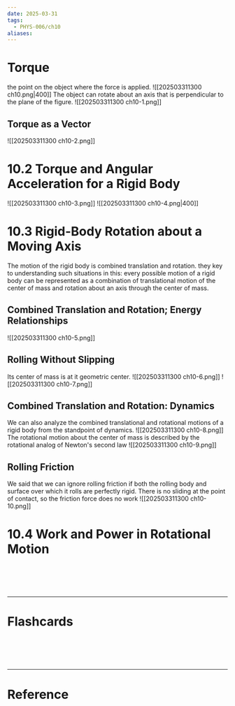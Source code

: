 ```yaml
---
date: 2025-03-31
tags:
  - PHYS-006/ch10
aliases:
---
```

# Torque
the point on the object where the force is applied.
![[202503311300 ch10.png|400]]
The object can rotate about an axis that is perpendicular to the plane of the figure.
![[202503311300 ch10-1.png]]

## Torque as a Vector
![[202503311300 ch10-2.png]]

# 10.2 Torque and Angular Acceleration for a Rigid Body

![[202503311300 ch10-3.png]]
![[202503311300 ch10-4.png|400]]

# 10.3 Rigid-Body Rotation about a Moving Axis
The motion of the rigid body is combined translation and rotation. they key to understanding such situations in this: every possible motion of a rigid body can be represented as a combination of translational motion of the center of mass and rotation about an axis through the center of mass.

## Combined Translation and Rotation; Energy Relationships
![[202503311300 ch10-5.png]]
## Rolling Without Slipping
Its center of mass is at it geometric center.
![[202503311300 ch10-6.png]]
![[202503311300 ch10-7.png]]

## Combined Translation and Rotation: Dynamics
We can also analyze the combined translational and rotational motions of a rigid body from the standpoint of dynamics.
![[202503311300 ch10-8.png]]
The rotational motion about the center of mass is described by the rotational analog of Newton's second law
![[202503311300 ch10-9.png]]

## Rolling Friction
We said that we can ignore rolling friction if both the rolling body and surface over which it rolls are perfectly rigid. There is no sliding at the point of contact, so the friction force does no work
![[202503311300 ch10-10.png]]

# 10.4 Work and Power in Rotational Motion



# ‌
---
# Flashcards


# ‌
---
# Reference
